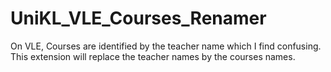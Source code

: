 # UniKL_VLE_Courses_Renamer
On VLE, Courses are identified by the teacher name which I find confusing. This extension will replace the teacher names by the courses names.

